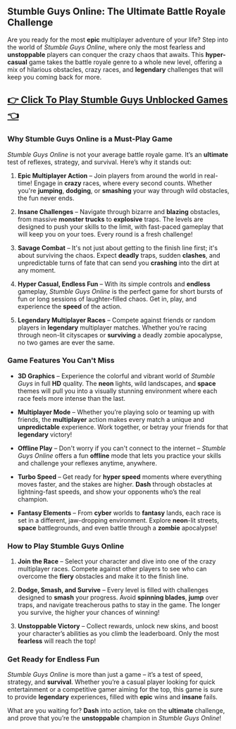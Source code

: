 ## **Stumble Guys Online: The Ultimate Battle Royale Challenge**

Are you ready for the most **epic** multiplayer adventure of your life? Step into the world of *Stumble Guys Online*, where only the most fearless and **unstoppable** players can conquer the crazy chaos that awaits. This **hyper-casual** game takes the battle royale genre to a whole new level, offering a mix of hilarious obstacles, crazy races, and **legendary** challenges that will keep you coming back for more.

## <a href="https://1kb.link/PRMNWO">👉 Click To Play Stumble Guys Unblocked Games 👈</a>

### **Why Stumble Guys Online is a Must-Play Game**

*Stumble Guys Online* is not your average battle royale game. It’s an **ultimate** test of reflexes, strategy, and survival. Here’s why it stands out:

1. **Epic Multiplayer Action** – Join players from around the world in real-time! Engage in **crazy** races, where every second counts. Whether you're **jumping**, **dodging**, or **smashing** your way through wild obstacles, the fun never ends.

2. **Insane Challenges** – Navigate through bizarre and **blazing** obstacles, from massive **monster trucks** to **explosive** traps. The levels are designed to push your skills to the limit, with fast-paced gameplay that will keep you on your toes. Every round is a fresh challenge!

3. **Savage Combat** – It's not just about getting to the finish line first; it's about surviving the chaos. Expect **deadly** traps, sudden **clashes**, and unpredictable turns of fate that can send you **crashing** into the dirt at any moment.

4. **Hyper Casual, Endless Fun** – With its simple controls and **endless** gameplay, *Stumble Guys Online* is the perfect game for short bursts of fun or long sessions of laughter-filled chaos. Get in, play, and experience the **speed** of the action.

5. **Legendary Multiplayer Races** – Compete against friends or random players in **legendary** multiplayer matches. Whether you’re racing through neon-lit cityscapes or **surviving** a deadly zombie apocalypse, no two games are ever the same.

### **Game Features You Can't Miss**

* **3D Graphics** – Experience the colorful and vibrant world of *Stumble Guys* in full **HD** quality. The **neon** lights, wild landscapes, and **space** themes will pull you into a visually stunning environment where each race feels more intense than the last.

* **Multiplayer Mode** – Whether you’re playing solo or teaming up with friends, the **multiplayer** action makes every match a unique and **unpredictable** experience. Work together, or betray your friends for that **legendary** victory!

* **Offline Play** – Don't worry if you can't connect to the internet – *Stumble Guys Online* offers a fun **offline** mode that lets you practice your skills and challenge your reflexes anytime, anywhere.

* **Turbo Speed** – Get ready for **hyper speed** moments where everything moves faster, and the stakes are higher. **Dash** through obstacles at lightning-fast speeds, and show your opponents who’s the real champion.

* **Fantasy Elements** – From **cyber** worlds to **fantasy** lands, each race is set in a different, jaw-dropping environment. Explore **neon**-lit streets, **space** battlegrounds, and even battle through a **zombie** apocalypse!

### **How to Play Stumble Guys Online**

1. **Join the Race** – Select your character and dive into one of the crazy multiplayer races. Compete against other players to see who can overcome the **fiery** obstacles and make it to the finish line.

2. **Dodge, Smash, and Survive** – Every level is filled with challenges designed to **smash** your progress. Avoid **spinning blades**, **jump** over traps, and navigate treacherous paths to stay in the game. The longer you survive, the higher your chances of winning!

3. **Unstoppable Victory** – Collect rewards, unlock new skins, and boost your character’s abilities as you climb the leaderboard. Only the most **fearless** will reach the top!

### **Get Ready for Endless Fun**

*Stumble Guys Online* is more than just a game – it’s a test of speed, strategy, and **survival**. Whether you’re a casual player looking for quick entertainment or a competitive gamer aiming for the top, this game is sure to provide **legendary** experiences, filled with **epic** wins and **insane** fails.

What are you waiting for? **Dash** into action, take on the **ultimate** challenge, and prove that you’re the **unstoppable** champion in *Stumble Guys Online*!
